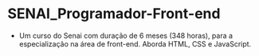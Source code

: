 # SENAI_Programador-Front-end
- Um curso do Senai com duração de 6 meses (348 horas), para a especialização na área de front-end. Aborda HTML, CSS e JavaScript. 
